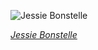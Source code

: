 
![Jessie Bonstelle](https://upload.wikimedia.org/wikipedia/commons/thumb/e/e1/Jessie_Bonstelle%2C_Mishkin%2C_N.Y._-_Mishkin_LCCN2014684961_%28restoration%29.jpg/450px-Jessie_Bonstelle%2C_Mishkin%2C_N.Y._-_Mishkin_LCCN2014684961_%28restoration%29.jpg)

*[Jessie Bonstelle](https://wikipedia.org/wiki/File:Jessie_Bonstelle,_Mishkin,_N.Y._-_Mishkin_LCCN2014684961_(restoration).jpg)*
